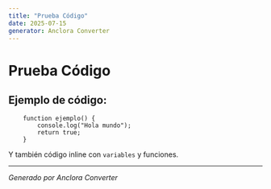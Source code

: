 ```yaml
---
title: "Prueba Código"
date: 2025-07-15
generator: Anclora Converter
---
```


# Prueba Código

## Ejemplo de código:


```
    function ejemplo() {
        console.log("Hola mundo");
        return true;
    }
```


Y también código inline con `variables` y funciones.

---

*Generado por Anclora Converter*